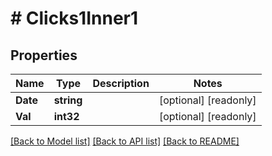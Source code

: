 # # Clicks1Inner1


## Properties 


Name | Type | Description | Notes
------------ | ------------- | ------------- | -------------
**Date**| **string** |   | [optional] [readonly]
**Val**| **int32** |   | [optional] [readonly]


[[Back to Model list]](../../README.md#models) [[Back to API list]](../../README.md#endpoints) [[Back to README]](../../README.md)

